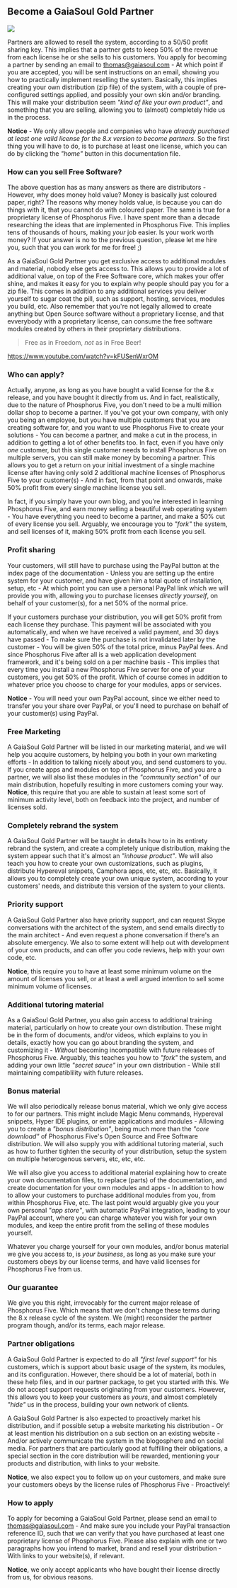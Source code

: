 ## Become a GaiaSoul Gold Partner

<img class="desktop-help-icon-image" src="/modules/desktop/media/logo.svg" />

Partners are allowed to resell the system, according to a 50/50 profit sharing key. This implies that
a partner gets to keep 50% of the revenue from each license he or she sells to his customers.
You apply for becoming a partner by sending an email to thomas@gaiasoul.com - At which point if you are accepted,
you will be sent instructions on an email, showing you how to practically implement reselling the system.
Basically, this implies creating your own distribution (zip file) of the system, with a couple of pre-configured
settings applied, and possibly your own skin and/or branding. This will make your distribution seem
_"kind of like your own product"_, and something that you are selling, allowing you to (almost) completely
hide us in the process.

**Notice** - We only allow people and companies who have _already purchased at least one valid license for the
8.x version to become partners_. So the first thing you will have to do, is to purchase at least one license,
which you can do by clicking the _"home"_ button in this documentation file.

### How can you sell Free Software?

The above question has as many answers as there are distributors - However, why does money hold value?
Money is basically just coloured paper, right? The reasons why money holds value, is because you
can do things with it, that you cannot do with coloured paper. The same is true for a proprietary
license of Phosphorus Five. I have spent more than a decade researching the ideas that are implemented
in Phosphorus Five. This implies tens of thousands of hours, making _your_ job easier. Is your work
worth money? If your answer is no to the previous question, please let me hire you, such that you can
work for me for free! ;)

As a GaiaSoul Gold Partner you get exclusive access to additional modules and material, nobody else gets
access to. This allows you to provide a lot of additional value, on top of the Free Software core, which
makes your offer shine, and makes it easy for you to explain why people should pay you for a zip file.
This comes in addition to any additional services you deliver yourself to sugar coat the pill, such
as support, hosting, services, modules you build, etc. Also remember that you're not legally allowed to
create anything but Open Source software without a proprietary license, and that evverybody with a
proprietary license, can consume the free software modules created by others in their proprietary distributions.

> Free as in Freedom, _not_ as in Free Beer!

https://www.youtube.com/watch?v=kFUSenWxrOM

### Who can apply?

Actually, anyone, as long as you have bought a valid license for the 8.x release, and you have bought it directly
from us. And in fact, realistically, due to the nature of Phosphorus Five, you don't need to be a multi million
dollar shop to become a partner. If you've got your own company, with only you being an employee, but you have
multiple customers that you are creating software for, and you want to use Phosphorus Five to create your
solutions - You can become a partner, and make a cut in the process, in addition to getting a lot of other
benefits too. In fact, even if you have only _one_ customer, but this single customer needs to install
Phosphorus Five on multiple servers, you can still make money by becoming a partner. This allows you to
get a return on your initial investment of a single machine license after having only sold 2 additional
machine licenses of Phosphorus Five to your customer(s) - And in fact, from that
point and onwards, make 50% profit from every single machine license you sell.

In fact, if you simply have your own blog, and you're interested in learning Phosphorus Five, and earn money
selling a beautiful web operating system - You have everything you need to become a partner, and make a 50% cut
of every license you sell. Arguably, we encourage you to _"fork"_ the system, and sell licenses of it, making
50% profit from each license you sell.

### Profit sharing

Your customers, will still have to purchase using the PayPal button at the index page of the documentation -
Unless you are setting up the entire system for your customer, and have given him a total quote of installation,
setup, etc - At which point you can use a personal PayPal link which we will provide you with, allowing you
to purchase licenses _directly yourself_, on behalf of your customer(s), for a net 50% of the normal price.

If your customers purchase your distribution, you will get 50% profit from each license they purchase. This
payment will be associated with you automatically, and when we have received a valid payment, and 30 days
have passed - To make sure the purchase is not invalidated later by the customer - You will be given 50% of
the total price, minus PayPal fees. And since Phosphorus Five after all is a web application development
framework, and it's being sold on a per machine basis - This implies that every time you install a new
Phosphorus Five server for one of your customers, you get 50% of the profit. Which of course comes in
addition to whatever price you choose to charge for your modules, apps or services.

**Notice** - You will need your own PayPal account, since we either need to transfer you your share over PayPal,
or you'll need to purchase on behalf of your customer(s) using PayPal.

### Free Marketing

A GaiaSoul Gold Partner will be listed in our marketing material, and we will help you acquire customers, by
helping you both in your own marketing efforts - In addition to talking nicely about you, and send customers
to you. If you create apps and modules on top of Phosphorus Five, and you are a partner, we will also list these
modules in the _"community section"_ of our main distribution, hopefully resulting in more customers coming
your way. **Notice**, this require that you are able to sustain at least some sort of minimum activity level,
both on feedback into the project, and number of licenses sold.

### Completely rebrand the system

A GaiaSoul Gold Partner will be taught in details how to in its entirety rebrand the system, and create a
completely unique distribution, making the system appear such that it's almost an _"inhouse product"_. We
will also teach you how to create your own customizations, such as plugins, distribute Hypereval snippets,
Camphora apps, etc, etc, etc. Basically, it allows you to completely create your own unique system, according
to your customers' needs, and distribute this version of the system to your clients.

### Priority support

A GaiaSoul Gold Partner also have priority support, and can request Skype conversations with the architect of
the system, and send emails directly to the main architect - And even request a phone conversation if there's
an absolute emergency. We also to some extent will help out with development of your own products, and can
offer you code reviews, help with your own code, etc.

**Notice**, this require you to have at least some minimum volume on the amount of licenses you sell, or at
least a well argued intention to sell some minimum volume of licenses.

### Additional tutoring material

As a GaiaSoul Gold Partner, you also gain access to additional training material, particularly on how to create
your own distribution. These might be in the form of documents, and/or videos, which explains to you in details,
exactly how you can go about branding the system, and customizing it - _Without_ becoming incompatible with future
releases of Phosphorus Five. Arguably, this teaches you how to _"fork"_ the system, and adding your own little
_"secret sauce"_ in your own distribution - While still maintaining compatiblility with future releases.

### Bonus material

We will also periodically release bonus material, which we only give access to for our partners. This might include
Magic Menu commands, Hypereval snippets, Hyper IDE plugins, or entire applications and modules - Allowing you
to create a _"bonus distribution"_, being much more than the _"core download"_ of Phosphorus Five's Open Source
and Free Software distribution. We will also supply you with additional tutoring material, such as how to
further tighten the security of your distribution, setup the system on multiple heterogenous servers, etc, etc,
etc.

We will also give you access to additional material explaining how to create your own documentation files, to
replace (parts) of the documentation, and create documentation for your own modules and apps - In addition to
how to allow your customers to purchase additional modules from you, from within Phosphorus Five, etc. The last
point would arguably give you your own personal _"app store"_, with automatic PayPal integration, leading to your
PayPal account, where you can charge whatever you wish for your own modules, and keep the entire profit from
the selling of these modules yourself.

Whatever you charge yourself for your own modules, and/or bonus material we give you access to, is _your business_,
as long as you make sure your customers obeys by our license terms, and have valid licenses for Phosphorus Five
from us.

### Our guarantee

We give you this right, irrevocably for the current major release of Phosphorus Five. Which means that we don't
change these terms during the 8.x release cycle of the system. We (might) reconsider the partner program though,
and/or its terms, each major release.

### Partner obligations

A GaiaSoul Gold Partner is expected to do all _"first level support"_ for his customers, which is support about
basic usage of the system, its modules, and its configuration. However, there should be a
lot of material, both in these help files, and in our partner package, to get you started with this. We
do not accept support requests originating from your customers. However, this allows you to keep your
customers as _yours_, and almost completely _"hide"_ us in the process, building your own network of clients.

A GaiaSoul Gold Partner is also expected to proactively market his distribution, and if possible setup a website
marketing his distribution - Or at least mention his distribution on a sub section on an existing website -
And/or actively communicate the system in the blogosphere and on social media. For partners that are particularly good at
fulfilling their obligations, a special section in the core distribution will be rewarded, mentioning
your products and distribution, with links to your website.

**Notice**, we also expect you to follow up on your customers, and make sure your customers obeys by the
license rules of Phosphorus Five - Proactively!

### How to apply

To apply for becoming a GaiaSoul Gold Partner, please send an email to thomas@gaiasoul.com - And make sure
you include your PayPal transaction reference ID, such that we can verify that you have purchased at least
one proprietary license of Phosphorus Five. Please also explain with one or two paragraphs how you intend to
market, brand and resell your distribution - With links to your website(s), if relevant.

**Notice**, we only accept applicants who have bought their license directly from us, for obvious reasons.

